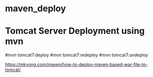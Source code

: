 # maven_deploy

# Tomcat Server Deployment using mvn 

#mvn tomcat7:deploy
#mvn tomcat7:redeploy
#mvn tomcat7:undeploy

https://mkyong.com/maven/how-to-deploy-maven-based-war-file-to-tomcat/